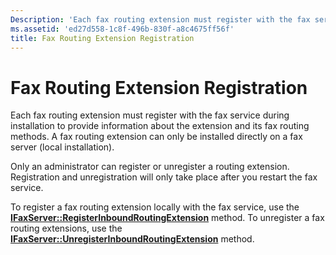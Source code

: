 ```yaml
---
Description: 'Each fax routing extension must register with the fax service during installation to provide information about the extension and its fax routing methods. A fax routing extension can only be installed directly on a fax server (local installation).'
ms.assetid: 'ed27d558-1c8f-496b-830f-a8c4675ff56f'
title: Fax Routing Extension Registration
---
```


# Fax Routing Extension Registration

Each fax routing extension must register with the fax service during installation to provide information about the extension and its fax routing methods. A fax routing extension can only be installed directly on a fax server (local installation).

Only an administrator can register or unregister a routing extension. Registration and unregistration will only take place after you restart the fax service.

To register a fax routing extension locally with the fax service, use the [**IFaxServer::RegisterInboundRoutingExtension**](-mfax-faxserver-cpp-mfax-faxserver-registerinboundroutingextension-cpp.md) method. To unregister a fax routing extensions, use the [**IFaxServer::UnregisterInboundRoutingExtension**](-mfax-faxserver-cpp-mfax-faxserver-unregisterinboundroutingextension-cpp.md) method.

 

 



